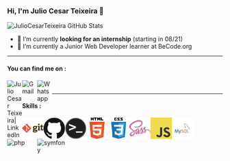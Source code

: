 ### Hi, I'm Julio Cesar Teixeira 👋

<!--
**JulioCesarTeixeira/JulioCesarTeixeira** is a ✨ _special_ ✨ repository because its `README.md` (this file) appears on your GitHub profile.

Here are some ideas to get you started:

- 🔭 I’m currently working on ...
- 🌱 I’m currently learning ...
- 👯 I’m looking to collaborate on ...
- 🤔 I’m looking for help with ...
- 💬 Ask me about ...
- 📫 How to reach me: ...
- 😄 Pronouns: ...
- ⚡ Fun fact: ...
-->
![JulioCesarTeixeira GitHub Stats](https://github-readme-stats.vercel.app/api?username=JulioCesarTeixeira&show_icons=true)

- 🔭 I’m currently **looking for an internship** (starting in 08/21)
- 🌱 I’m currently a Junior Web Developer learner at BeCode.org

---

#### You can find me on :

[<img align="left" alt="Julio Cesar Teixeira| LinkedIn" width="35px" src="https://cdn.jsdelivr.net/npm/simple-icons@v3/icons/linkedin.svg" />][1]
<a target="_blank" href="mailto:juliocesarteixeira1992@gmail.com">
  <img align="left" alt="Gmail" width="35px" src="https://cdn.jsdelivr.net/npm/simple-icons@v3/icons/gmail.svg" />
</a>
<a target="_blank" href="https://api.whatsapp.com/send?phone=0032489256265">
  <img align="left" alt="Whatsapp" width="35px" src="https://cdn.jsdelivr.net/npm/simple-icons@v3/icons/whatsapp.svg" />
</a>

<!-- Links to your social media accounts -->

[1]: https://www.linkedin.com/in/j%C3%BAlio-c%C3%A9sar-dias-teixeira-8085b38b/
<br />

---

#### Skills :
<img align="left" alt="Git" width="50px" src="https://raw.githubusercontent.com/github/explore/80688e429a7d4ef2fca1e82350fe8e3517d3494d/topics/git/git.png" />
<img align="left" alt="GitHub" width="50px" src="https://raw.githubusercontent.com/github/explore/78df643247d429f6cc873026c0622819ad797942/topics/github/github.png" />
<img align="left" alt="terminal" width="50px" src="https://raw.githubusercontent.com/github/explore/80688e429a7d4ef2fca1e82350fe8e3517d3494d/topics/terminal/terminal.png" />

<img align="left" alt="HTML5" width="50px" src="https://raw.githubusercontent.com/github/explore/80688e429a7d4ef2fca1e82350fe8e3517d3494d/topics/html/html.png" />
<img align="left" alt="CSS3" width="50px" src="https://raw.githubusercontent.com/github/explore/80688e429a7d4ef2fca1e82350fe8e3517d3494d/topics/css/css.png" />
<img align="left" alt="Sass" width="50px" src="https://raw.githubusercontent.com/github/explore/80688e429a7d4ef2fca1e82350fe8e3517d3494d/topics/sass/sass.png" />
<img align="left" alt="JavaScript" width="50px" src="https://raw.githubusercontent.com/github/explore/80688e429a7d4ef2fca1e82350fe8e3517d3494d/topics/javascript/javascript.png" />
<img align="left" alt="mySQL" width="50px" src="https://raw.githubusercontent.com/github/explore/80688e429a7d4ef2fca1e82350fe8e3517d3494d/topics/mysql/mysql.png" />
<img align="left" alt="php" width="70px" src="https://upload.wikimedia.org/wikipedia/commons/2/27/PHP-logo.svg" />
<img align="left" alt="symfony" width="70px" src="https://camo.githubusercontent.com/5f629ca13dac6ce46fb0ba69780cf8480f753143d768a99750716bd75ed01c4a/68747470733a2f2f73796d666f6e792e636f6d2f6c6f676f732f73796d666f6e795f626c61636b5f30322e737667" />

<br />
